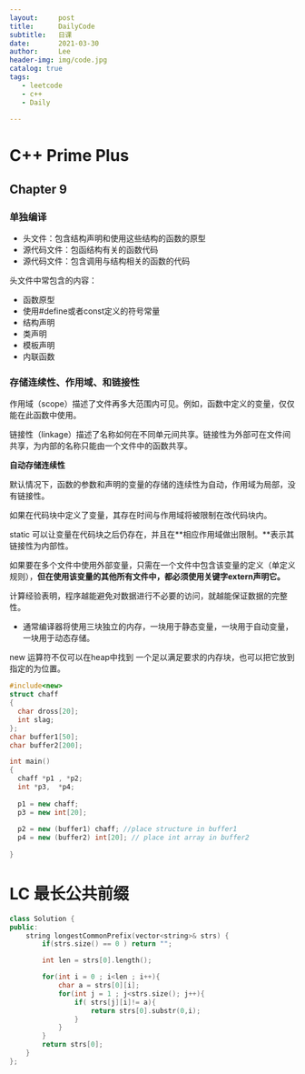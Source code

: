 ```yaml
---
layout:     post
title:      DailyCode
subtitle:   日课
date:       2021-03-30
author:     Lee
header-img: img/code.jpg
catalog: true
tags:
   - leetcode
   - c++
   - Daily
  
---
```


# C++ Prime Plus

## Chapter 9 

### 单独编译

- 头文件：包含结构声明和使用这些结构的函数的原型
- 源代码文件：包函结构有关的函数代码
- 源代码文件：包含调用与结构相关的函数的代码

头文件中常包含的内容：

- 函数原型
- 使用#define或者const定义的符号常量
- 结构声明
- 类声明
- 模板声明
- 内联函数

### 存储连续性、作用域、和链接性

作用域（scope）描述了文件再多大范围内可见。例如，函数中定义的变量，仅仅能在此函数中使用。

链接性（linkage）描述了名称如何在不同单元间共享。链接性为外部可在文件间共享，为内部的名称只能由一个文件中的函数共享。

**自动存储连续性**

默认情况下，函数的参数和声明的变量的存储的连续性为自动，作用域为局部，没有链接性。

如果在代码块中定义了变量，其存在时间与作用域将被限制在改代码块内。

static 可以让变量在代码块之后仍存在，并且在**相应作用域做出限制。**表示其链接性为内部性。

如果要在多个文件中使用外部变量，只需在一个文件中包含该变量的定义（单定义规则），**但在使用该变量的其他所有文件中，都必须使用关键字extern声明它。**

计算经验表明，程序越能避免对数据进行不必要的访问，就越能保证数据的完整性。

- 通常编译器将使用三块独立的内存，一块用于静态变量，一块用于自动变量，一块用于动态存储。



new 运算符不仅可以在heap中找到 一个足以满足要求的内存块，也可以把它放到指定的为位置。

```c++
#include<new>
struct chaff
{
  char dross[20];
  int slag;
};
char buffer1[50];
char buffer2[200];

int main()
{
  chaff *p1 , *p2;
  int *p3,  *p4;
  
  p1 = new chaff;
  p3 = new int[20];
  
  p2 = new (buffer1) chaff; //place structure in buffer1
  p4 = new (buffer2) int[20]; // place int array in buffer2
  
}
```





# LC 最长公共前缀

```c++
class Solution {
public:
    string longestCommonPrefix(vector<string>& strs) {
        if(strs.size() == 0 ) return "";

        int len = strs[0].length();

        for(int i = 0 ; i<len ; i++){
            char a = strs[0][i];
            for(int j = 1 ; j<strs.size(); j++){
                if( strs[j][i]!= a){
                    return strs[0].substr(0,i);
                }
            }
        }
        return strs[0];
    }
};
```












